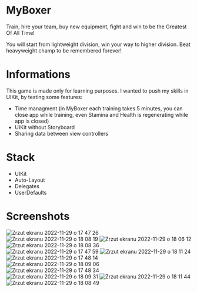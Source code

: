 # MyBoxer
Train, hire your team, buy new equipment, fight and win to be the Greatest Of All Time! 

You will start from lightweight division, win your way to higher division. Beat heavyweight champ to be remembered forever!

# Informations
This game is made only for learning purposes. I wanted to push my skills in UIKit, by testing some features:

- Time managment (in MyBoxer each training takes 5 minutes, you can close app while training, even Stamina and Health is regenerating while app is closed)
- UIKit without Storyboard
- Sharing data between view controllers

# Stack
- UIKit
- Auto-Layout
- Delegates
- UserDefaults

# Screenshots
![Zrzut ekranu 2022-11-29 o 17 47 26](https://user-images.githubusercontent.com/86189139/204611448-993816ab-5368-4592-8cd7-fa49ad2b09a5.png) ![Zrzut ekranu 2022-11-29 o 18 08 19](https://user-images.githubusercontent.com/86189139/204611539-2c130d3b-8b7e-4205-8e23-17e9b474aced.png)
![Zrzut ekranu 2022-11-29 o 18 06 12](https://user-images.githubusercontent.com/86189139/204611354-2a4b08b8-168f-410d-bccd-c81a3a1880e0.png) ![Zrzut ekranu 2022-11-29 o 18 08 36](https://user-images.githubusercontent.com/86189139/204611544-7d9a87f6-873a-4774-9281-a120e4cd74ba.png)
![Zrzut ekranu 2022-11-29 o 17 47 59](https://user-images.githubusercontent.com/86189139/204611339-8524b6da-cb32-4796-a4cd-71966de28149.png) ![Zrzut ekranu 2022-11-29 o 18 11 24](https://user-images.githubusercontent.com/86189139/204611555-e0303f8e-7a07-485c-8e0a-02e44a451d77.png)
![Zrzut ekranu 2022-11-29 o 17 48 14](https://user-images.githubusercontent.com/86189139/204611345-fd84ceb6-7271-4b9c-ba3e-47f3a3850028.png) ![Zrzut ekranu 2022-11-29 o 18 09 06](https://user-images.githubusercontent.com/86189139/204611550-494f86c3-2f43-40ed-9988-407160ac849d.png)
![Zrzut ekranu 2022-11-29 o 17 48 34](https://user-images.githubusercontent.com/86189139/204611350-1d2154a3-cb56-477f-8180-0327c17721ea.png) ![Zrzut ekranu 2022-11-29 o 18 09 31](https://user-images.githubusercontent.com/86189139/204611553-6da092fb-edf0-498b-8c36-e23a9131760f.png)
![Zrzut ekranu 2022-11-29 o 18 11 44](https://user-images.githubusercontent.com/86189139/204611597-05518b84-961b-4bee-9afd-939776dacdbf.png) ![Zrzut ekranu 2022-11-29 o 18 08 49](https://user-images.githubusercontent.com/86189139/204611548-c3c8729c-5897-4a7d-bc09-ba8d6b69f9fb.png)





